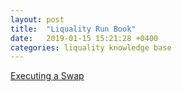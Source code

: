 ```yaml
---
layout: post
title:  "Liquality Run Book"
date:   2019-01-15 15:21:28 +0400
categories: liquality knowledge base
---
```


[Executing a Swap](_posts/2019-01-15-mvp-runbook.markdown)
